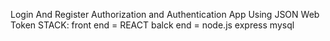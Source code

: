 Login And Register Authorization and Authentication App Using JSON Web Token
STACK:
front end = REACT
balck end = node.js express mysql 
